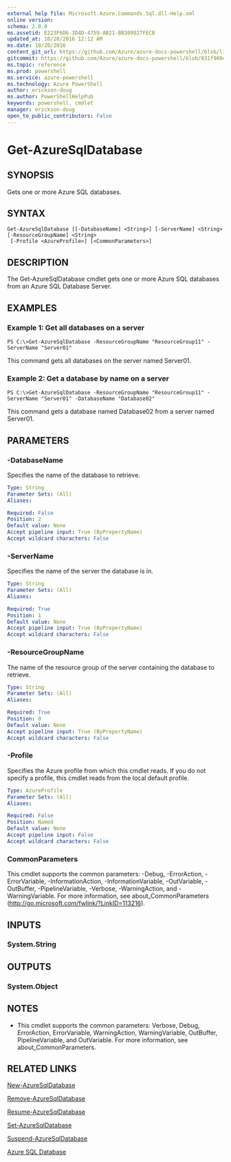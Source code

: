 ```yaml
---
external help file: Microsoft.Azure.Commands.Sql.dll-Help.xml
online version: 
schema: 2.0.0
ms.assetid: E223F6D6-3D4D-4759-AB21-BB309927FECB
updated_at: 10/20/2016 12:12 AM
ms.date: 10/20/2016
content_git_url: https://github.com/Azure/azure-docs-powershell/blob/live/azureps-cmdlets-docs/ResourceManager/AzureRM.Sql/v0.9.8/Get-AzureSqlDatabase.md
gitcommit: https://github.com/Azure/azure-docs-powershell/blob/831f900c1a4babea8fcc8817cfbc25252a1aa872/azureps-cmdlets-docs/ResourceManager/AzureRM.Sql/v0.9.8/Get-AzureSqlDatabase.md
ms.topic: reference
ms.prod: powershell
ms.service: azure-powershell
ms.technology: Azure PowerShell
author: erickson-doug
ms.author: PowerShellHelpPub
keywords: powershell, cmdlet
manager: erickson-doug
open_to_public_contributors: False
---
```


# Get-AzureSqlDatabase

## SYNOPSIS
Gets one or more Azure SQL databases.

## SYNTAX

```
Get-AzureSqlDatabase [[-DatabaseName] <String>] [-ServerName] <String> [-ResourceGroupName] <String>
 [-Profile <AzureProfile>] [<CommonParameters>]
```

## DESCRIPTION
The Get-AzureSqlDatabase cmdlet gets one or more Azure SQL databases from an Azure SQL Database Server.

## EXAMPLES

### Example 1: Get all databases on a server
```
PS C:\>Get-AzureSqlDatabase -ResourceGroupName "ResourceGroup11" -ServerName "Server01"
```

This command gets all databases on the server named Server01.

### Example 2: Get a database by name on a server
```
PS C:\>Get-AzureSqlDatabase -ResourceGroupName "ResourceGroup11" -ServerName "Server01" -DatabaseName "Database02"
```

This command gets a database named Database02 from a server named Server01.

## PARAMETERS

### -DatabaseName
Specifies the name of the database to retrieve.

```yaml
Type: String
Parameter Sets: (All)
Aliases: 

Required: False
Position: 2
Default value: None
Accept pipeline input: True (ByPropertyName)
Accept wildcard characters: False
```

### -ServerName
Specifies the name of the server the database is in.

```yaml
Type: String
Parameter Sets: (All)
Aliases: 

Required: True
Position: 1
Default value: None
Accept pipeline input: True (ByPropertyName)
Accept wildcard characters: False
```

### -ResourceGroupName
The name of the resource group of the server containing the database to retrieve.

```yaml
Type: String
Parameter Sets: (All)
Aliases: 

Required: True
Position: 0
Default value: None
Accept pipeline input: True (ByPropertyName)
Accept wildcard characters: False
```

### -Profile
Specifies the Azure profile from which this cmdlet reads.
If you do not specify a profile, this cmdlet reads from the local default profile.

```yaml
Type: AzureProfile
Parameter Sets: (All)
Aliases: 

Required: False
Position: Named
Default value: None
Accept pipeline input: False
Accept wildcard characters: False
```

### CommonParameters
This cmdlet supports the common parameters: -Debug, -ErrorAction, -ErrorVariable, -InformationAction, -InformationVariable, -OutVariable, -OutBuffer, -PipelineVariable, -Verbose, -WarningAction, and -WarningVariable. For more information, see about_CommonParameters (http://go.microsoft.com/fwlink/?LinkID=113216).

## INPUTS

### System.String

## OUTPUTS

### System.Object

## NOTES
* This cmdlet supports the common parameters: Verbose, Debug, ErrorAction, ErrorVariable, WarningAction, WarningVariable, OutBuffer, PipelineVariable, and OutVariable. For more information, see about_CommonParameters.

## RELATED LINKS

[New-AzureSqlDatabase]()

[Remove-AzureSqlDatabase]()

[Resume-AzureSqlDatabase]()

[Set-AzureSqlDatabase]()

[Suspend-AzureSqlDatabase]()

[Azure SQL Database]()


